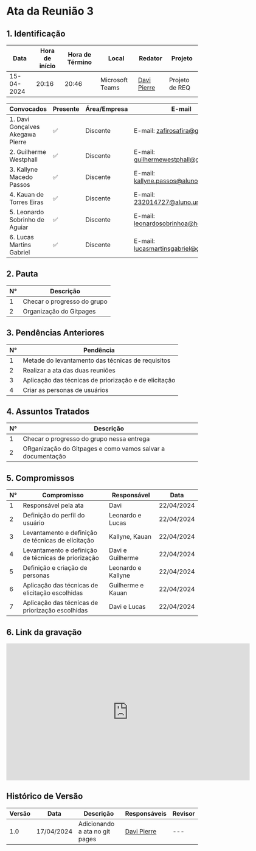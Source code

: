 # **Ata da Reunião 3**

## 1. Identificação

| Data       | Hora de início | Hora de Término | Local            | Redator                      | Projeto         |
|------------|-----------------|-----------------|------------------|------------------------------|-----------------|
| 15-04-2024 | 20:16           | 20:46           | Microsoft Teams  | [Davi Pierre](https://github.com/DaviPierre) | Projeto de REQ |

| Convocados                              | Presente | Área/Empresa | E-mail                                                    |
|-----------------------------------------|----------|--------------|-----------------------------------------------------------|
| 1. Davi Gonçalves Akegawa Pierre       | ✅       | Discente     | E-mail: [zafirosafira@gmail.com](mailto:zafirosafira@gmail.com) |
| 2. Guilherme Westphall                  | ✅       | Discente     | E-mail: [guilhermewestphall@gmail.com](mailto:guilhermewestphall@gmail.com) |
| 3. Kallyne Macedo Passos                | ✅       | Discente     | E-mail: [kallyne.passos@aluno.unb.br](mailto:kallyne.passos@aluno.unb.br) |
| 4. Kauan de Torres Eiras                | ✅       | Discente     | E-mail: [232014727@aluno.unb.br](mailto:232014727@aluno.unb.br) |
| 5. Leonardo Sobrinho de Aguiar          | ✅       | Discente     | E-mail: [leonardosobrinhoa@hotmail.com](mailto:leonardosobrinhoa@hotmail.com) |
| 6. Lucas Martins Gabriel                | ✅       | Discente     | E-mail: [lucasmartinsgabriel@gmail.com](mailto:lucasmartinsgabriel@gmail.com) |

## 2. Pauta

| N° | Descrição                               |
|----|-----------------------------------------|
| 1  | Checar o progresso do grupo             |
| 2  | Organização do Gitpages                 |


## 3. Pendências Anteriores

| N° | Pendência                                            |
|----|------------------------------------------------------|
| 1  | Metade do levantamento das técnicas de requisitos    |
| 2  | Realizar a ata das duas reuniões                     |
| 3  | Aplicação das técnicas de priorização e de elicitação|
| 4  | Criar as personas de usuários                        |

## 4. Assuntos Tratados

| N° | Descrição                                                           |
|----|---------------------------------------------------------------------|
| 1  | Checar o progresso do grupo nessa entrega                           |
| 2  | ORganização do Gitpages e como vamos salvar a documentação          |



## 5. Compromissos

| N° | Compromisso                                        | Responsável                    | Data       |
|----|----------------------------------------------------|--------------------------------|------------|
| 1  | Responsável pela ata                               | Davi                           | 22/04/2024|
| 2  | Definição do perfil do usuário                     | Leonardo e Lucas               | 22/04/2024|
| 3  | Levantamento e definição de técnicas de elicitação | Kallyne, Kauan                 | 22/04/2024|
| 4  | Levantamento e definição de técnicas de priorização| Davi e Guilherme               | 22/04/2024|
| 5  | Definição e criação de personas                    | Leonardo e Kallyne             | 22/04/2024|
| 6  | Aplicação das técnicas de elicitação escolhidas    | Guilherme e Kauan              | 22/04/2024|
| 7  | Aplicação das técnicas de priorização escolhidas   | Davi e Lucas                   | 22/04/2024|

## 6. Link da gravação

<iframe src="https://unbbr.sharepoint.com/sites/Requisitos-G6/_layouts/15/stream.aspx?id=%2Fsites%2FRequisitos%2DG6%2FDocumentos%20Compartilhados%2FGeneral%2FRecordings%2FPlanejamento%2D20240415%5F180743%2DGrava%C3%A7%C3%A3o%20de%20Reuni%C3%A3o%2Emp4&nav=eyJyZWZlcnJhbEluZm8iOnsicmVmZXJyYWxBcHAiOiJTdHJlYW1XZWJBcHAiLCJyZWZlcnJhbFZpZXciOiJTaGFyZURpYWxvZy1MaW5rIiwicmVmZXJyYWxBcHBQbGF0Zm9ybSI6IldlYiIsInJlZmVycmFsTW9kZSI6InZpZXcifX0&ga=1&referrer=StreamWebApp%2EWeb&referrerScenario=AddressBarCopied%2Eview" width="640" height="360" frameborder="0" scrolling="no" allowfullscreen title="Vídeo da reunião 15/08"></iframe>


## Histórico de Versão

| Versão | Data       | Descrição                               | Responsáveis                                              | Revisor                                               |
|--------|------------|-----------------------------------------|-----------------------------------------------------------|-------------------------------------------------------|
| 1.0    | 17/04/2024 | Adicionando a ata no git pages          | [Davi Pierre](https://github.com/DaviPierre)              | ---                                                   |
